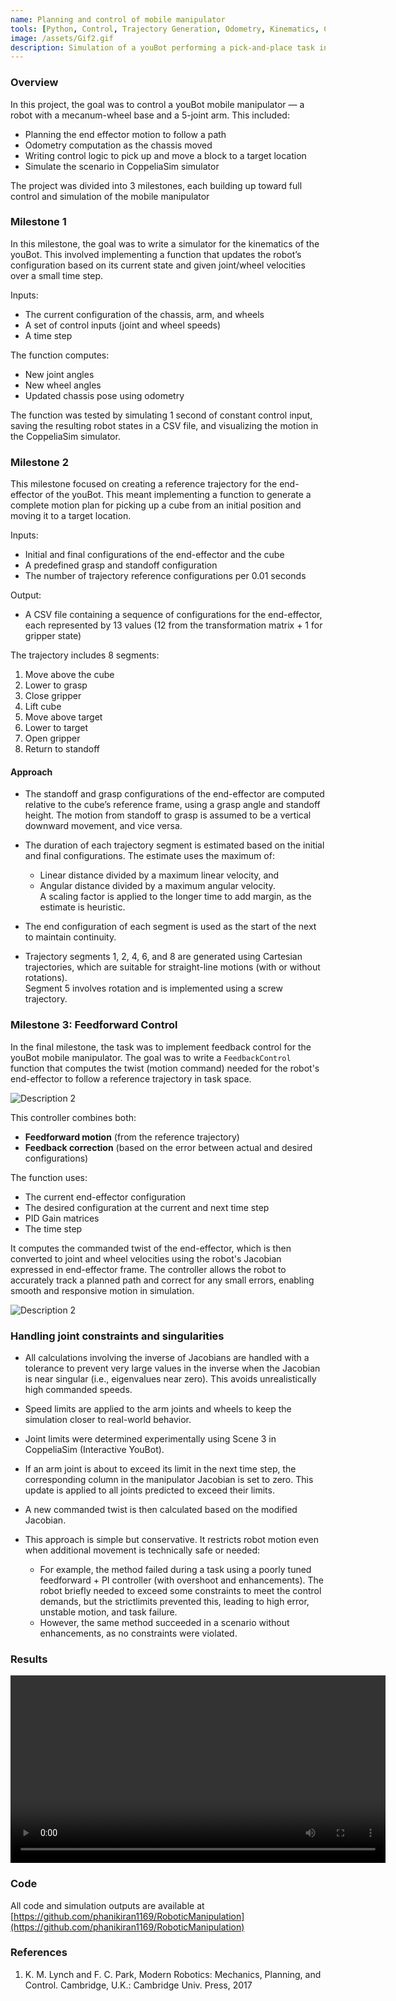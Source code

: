 ```yaml
---
name: Planning and control of mobile manipulator
tools: [Python, Control, Trajectory Generation, Odometry, Kinematics, CoppeliaSim]
image: /assets/Gif2.gif
description: Simulation of a youBot performing a pick-and-place task in CoppeliaSim
---
```


### Overview
In this project, the goal was to control a youBot mobile manipulator — a robot with a mecanum-wheel base and a 5-joint arm. This included:
- Planning the end effector motion to follow a path
- Odometry computation as the chassis moved
- Writing control logic to pick up and move a block to a target location
- Simulate the scenario in CoppeliaSim simulator

The project was divided into 3 milestones, each building up toward full control and simulation of the mobile manipulator

### Milestone 1
In this milestone, the goal was to write a simulator for the kinematics of the youBot. This involved implementing a function that updates the robot’s configuration based on its current state and given joint/wheel velocities over a small time step.

Inputs:
- The current configuration of the chassis, arm, and wheels
- A set of control inputs (joint and wheel speeds)
- A time step

The function computes:
- New joint angles
- New wheel angles
- Updated chassis pose using odometry

The function was tested by simulating 1 second of constant control input, saving the resulting robot states in a CSV file, and visualizing the motion in the CoppeliaSim simulator.

### Milestone 2
This milestone focused on creating a reference trajectory for the end-effector of the youBot. This meant implementing a function to generate a complete motion plan for picking up a cube from an initial position and moving it to a target location.

Inputs:
- Initial and final configurations of the end-effector and the cube
- A predefined grasp and standoff configuration
- The number of trajectory reference configurations per 0.01 seconds

Output:
- A CSV file containing a sequence of configurations for the end-effector, each represented by 13 values (12 from the transformation matrix + 1 for gripper state)

The trajectory includes 8 segments:
1. Move above the cube
2. Lower to grasp
3. Close gripper
4. Lift cube
5. Move above target
6. Lower to target
7. Open gripper
8. Return to standoff

#### Approach

- The standoff and grasp configurations of the end-effector are computed relative to the cube’s reference frame, using a grasp angle and standoff height. The motion from standoff to grasp is assumed to be a vertical downward movement, and vice versa.

- The duration of each trajectory segment is estimated based on the initial and final configurations. The estimate uses the maximum of:
  - Linear distance divided by a maximum linear velocity, and
  - Angular distance divided by a maximum angular velocity.  
  A scaling factor is applied to the longer time to add margin, as the estimate is heuristic.

- The end configuration of each segment is used as the start of the next to maintain continuity.

- Trajectory segments 1, 2, 4, 6, and 8 are generated using Cartesian trajectories, which are suitable for straight-line motions (with or without rotations).  
  Segment 5 involves rotation and is implemented using a screw trajectory.

### Milestone 3: Feedforward Control

In the final milestone, the task was to implement feedback control for the youBot mobile manipulator. The goal was to write a `FeedbackControl` function that computes the twist (motion command) needed for the robot's end-effector to follow a reference trajectory in task space.

<div style="display: flex; flex-wrap: wrap; gap: 5px;">
  <img src="{{ site.url }}{{ site.baseurl }}/assets/Img14.png" alt="Description 2" style="width: auto; max-width: 500px; height: auto;">
</div>


This controller combines both:
- **Feedforward motion** (from the reference trajectory)
- **Feedback correction** (based on the error between actual and desired configurations)

The function uses:
- The current end-effector configuration
- The desired configuration at the current and next time step
- PID Gain matrices
- The time step

It computes the commanded twist of the end-effector, which is then converted to joint and wheel velocities using the robot's Jacobian expressed in end-effector frame. The controller allows the robot to accurately track a planned path and correct for any small errors, enabling smooth and responsive motion in simulation.

<div style="display: flex; flex-wrap: wrap; gap: 5px;">
  <img src="{{ site.url }}{{ site.baseurl }}/assets/Img15.png" alt="Description 2" style="width: auto; max-width: 125px; height: auto;">
</div>

### Handling joint constraints and singularities

- All calculations involving the inverse of Jacobians are handled with a tolerance to prevent very large values in the inverse when the Jacobian is near singular (i.e., eigenvalues near zero). This avoids unrealistically high commanded speeds.

- Speed limits are applied to the arm joints and wheels to keep the simulation closer to real-world behavior.

- Joint limits were determined experimentally using Scene 3 in CoppeliaSim (Interactive YouBot).

- If an arm joint is about to exceed its limit in the next time step, the corresponding column in the manipulator Jacobian is set to zero. This update is applied to all joints predicted to exceed their limits.

- A new commanded twist is then calculated based on the modified Jacobian.

- This approach is simple but conservative. It restricts robot motion even when additional movement is technically safe or needed:
  - For example, the method failed during a task using a poorly tuned feedforward + PI controller (with overshoot and enhancements). The robot briefly needed to exceed some constraints to meet the control demands, but the strictlimits prevented this, leading to high error, unstable motion, and task failure.
  - However, the same method succeeded in a scenario without enhancements, as no constraints were violated.

### Results

<div style="text-align: center;">
  <video width="600" controls>
    <source src="{{ site.url }}{{ site.baseurl }}/assets/Vid3.mp4" type="video/mp4">
    Your browser does not support the video tag.
  </video>
</div>

### Code

All code and simulation outputs are available at [https://github.com/phanikiran1169/RoboticManipulation](https://github.com/phanikiran1169/RoboticManipulation)

### References

1. K. M. Lynch and F. C. Park, Modern Robotics: Mechanics, Planning, and Control. Cambridge, U.K.: Cambridge Univ. Press, 2017